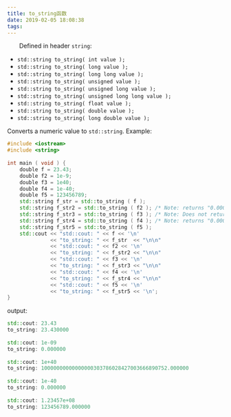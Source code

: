 ```yaml
---
title: to_string函数
date: 2019-02-05 18:08:38
tags:
---
```

&emsp;&emsp;Defined in header `string`:

- `std::string to_string( int value );`
- `std::string to_string( long value );`
- `std::string to_string( long long value );`
- `std::string to_string( unsigned value );`
- `std::string to_string( unsigned long value );`
- `std::string to_string( unsigned long long value );`
- `std::string to_string( float value );`
- `std::string to_string( double value );`
- `std::string to_string( long double value );`

Converts a numeric value to `std::string`. Example:

``` cpp
#include <iostream>
#include <string>
​
int main ( void ) {
    double f = 23.43;
    double f2 = 1e-9;
    double f3 = 1e40;
    double f4 = 1e-40;
    double f5 = 123456789;
    std::string f_str = std::to_string ( f );
    std::string f_str2 = std::to_string ( f2 ); /* Note: returns "0.000000" */
    std::string f_str3 = std::to_string ( f3 ); /* Note: Does not return "1e+40" */
    std::string f_str4 = std::to_string ( f4 ); /* Note: returns "0.000000" */
    std::string f_str5 = std::to_string ( f5 );
    std::cout << "std::cout: " << f << '\n'
              << "to_string: " << f_str  << "\n\n"
              << "std::cout: " << f2 << '\n'
              << "to_string: " << f_str2 << "\n\n"
              << "std::cout: " << f3 << '\n'
              << "to_string: " << f_str3 << "\n\n"
              << "std::cout: " << f4 << '\n'
              << "to_string: " << f_str4 << "\n\n"
              << "std::cout: " << f5 << '\n'
              << "to_string: " << f_str5 << '\n';
}
```

output:

``` cpp
std::cout: 23.43
to_string: 23.430000
​
std::cout: 1e-09
to_string: 0.000000
​
std::cout: 1e+40
to_string: 10000000000000000303786028427003666890752.000000
​
std::cout: 1e-40
to_string: 0.000000
​
std::cout: 1.23457e+08
to_string: 123456789.000000
```